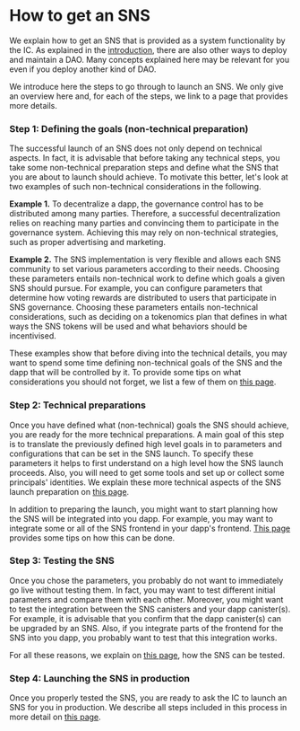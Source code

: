 # How to get an SNS

We explain how to get an SNS that is provided as a 
system functionality by the IC.
As explained in the [introduction](../sns-intro.md), there are also other 
ways to deploy and maintain a DAO. Many concepts explained here may be 
relevant for you even if you deploy another kind of DAO.

We introduce here the steps to go through to launch an SNS.
We only give an overview here and, for each of the steps, we 
link to a page that provides more details. 

### Step 1: Defining the goals (non-technical preparation)
The successful launch of an SNS does not only depend on technical
aspects. 
In fact, it is advisable that before taking any technical steps, 
you take some non-technical preparation steps and define what the SNS
that you are about to launch should achieve. 
To motivate this better, let's look at two examples of such non-technical
considerations in the following.

**Example 1.** 
To decentralize a dapp, the governance control has to be distributed 
among many parties. Therefore, a successful decentralization relies on
reaching many parties and convincing them to participate in the 
governance system. Achieving this may rely on non-technical strategies,
such as proper advertising and marketing.

**Example 2.**
The SNS implementation is very flexible and allows each SNS
community to set various parameters according to their needs.
Choosing these parameters entails non-technical work to define
which goals a given SNS should pursue.
For example, you can configure parameters that determine how
voting rewards are distributed to users that participate in SNS 
governance.
Choosing these parameters entails non-technical considerations,
such as deciding on a tokenomics plan that defines in what ways
the SNS tokens will be used and what behaviors should be incentivised.

These examples show that before diving into the technical details, you 
may want to spend some time defining non-technical goals of the SNS
and the dapp that will be controlled by it.
To provide some tips on what considerations you should not forget,
we list a few of them on
[this page](../../../../tokenomics/sns/not-blind/predeployment-considerations.md).

### Step 2: Technical preparations 
Once you have defined what (non-technical) goals the SNS should achieve,
you are ready for the more technical preparations.
A main goal of this step is to translate the previously defined high level
goals in to parameters and configurations that can be set in
the SNS launch.
To specify these parameters it helps to first understand on a
high level how the SNS launch proceeds.
Also, you will need to get some tools and set up or collect some
principals' identities.
We explain these more technical aspects of the SNS launch preparation
on [this page](./preparation.md).

In addition to preparing the launch, you might want to start planning
how the SNS will be integrated into you dapp.
For example, you may want to integrate some or all of the SNS frontend
in your dapp's frontend. [This page](frontend-integration.md)
provides some tips on how this can be done.

### Step 3: Testing the SNS
Once you chose the parameters, you probably do not want to immediately
go live without testing them. In fact, you may want to test different
initial parameters and compare them with each other.
Moreover, you might want to test the integration between the SNS canisters
and your dapp canister(s). For example, it is advisable that you
confirm that the dapp canister(s) can be upgraded by an SNS. 
Also, if you integrate parts of the frontend for the SNS into you dapp,
you probably want to test that this integration works.

For all these reasons, we explain on [this page](./local-testing.md), how
the SNS can be tested.

### Step 4: Launching the SNS in production
Once you properly tested the SNS, you are ready to ask the IC to launch
an SNS for you in production. 
We describe all steps included in this process in more detail
on [this page](./get-sns-production.md).

